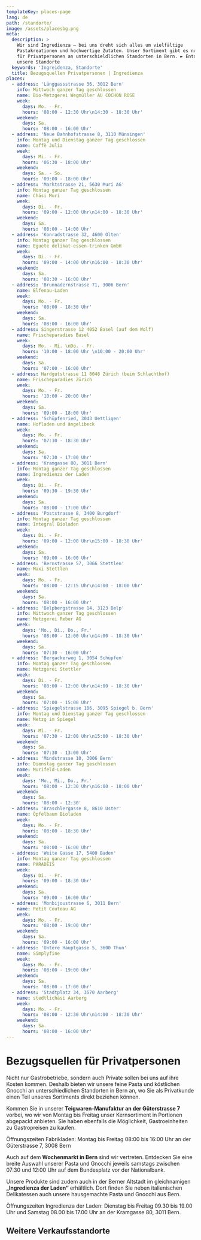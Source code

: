 ```yaml
---
templateKey: places-page
lang: de
path: /standorte/
image: /assets/placesbg.png
meta:
  description: >
    Wir sind Ingredienza – bei uns dreht sich alles um vielfältige
    Pastakreationen und hochwertige Zutaten. Unser Sortiment gibt es nun auch
    für Privatpersonen an unterschieldlichen Standorten in Bern. ► Entdecken Sie
    unsere Standorte
  keywords: 'Ingreidenza, Standorte'
  title: Bezugsquellen Privatpersonen | Ingredienza
places:
  - address: 'Länggassstrasse 36, 3012 Bern'
    info: Mittwoch ganzer Tag geschlossen
    name: Bio-Metzgerei Wegmüller AU COCHON ROSE
    week:
      days: Mo. - Fr.
      hours: '08:00 - 12:30 Uhr\n14:30 - 18:30 Uhr'
    weekend:
      days: Sa.
      hours: '08:00 - 16:00 Uhr'
  - address: 'Neue Bahnhofstrasse 8, 3110 Münsingen'
    info: Montag und Dienstag ganzer Tag geschlossen
    name: Caffè Julia
    week:
      days: Mi. - Fr.
      hours: '06:30 - 18:00 Uhr'
    weekend:
      days: Sa. - So.
      hours: '09:00 - 18:00 Uhr'
  - address: 'Marktstrasse 21, 5630 Muri AG'
    info: Montag ganzer Tag geschlossen
    name: Chäsi Muri
    week:
      days: Di. - Fr.
      hours: '09:00 - 12:00 Uhr\n14:00 - 18:30 Uhr'
    weekend:
      days: Sa.
      hours: '08:00 - 14:00 Uhr'
  - address: 'Konradstrasse 32, 4600 Olten'
    info: Montag ganzer Tag geschlossen
    name: Eguete delikat-essen-trinken GmbH
    week:
      days: Di. - Fr.
      hours: '09:00 - 14:00 Uhr\n16:00 - 18:30 Uhr'
    weekend:
      days: Sa.
      hours: '08:30 - 16:00 Uhr'
  - address: 'Brunnadernstrasse 71, 3006 Bern'
    name: Elfenau-Laden
    week:
      days: Mo. - Fr.
      hours: '08:00 - 18:30 Uhr'
    weekend:
      days: Sa.
      hours: '08:00 - 16:00 Uhr'
  - address: Singerstrasse 12 4052 Basel (auf dem Wolf)
    name: Frischeparadies Basel
    week:
      days: Mo. - Mi. \nDo. - Fr.
      hours: '10:00 - 18:00 Uhr \n10:00 - 20:00 Uhr'
    weekend:
      days: Sa.
      hours: '07:00 - 16:00 Uhr'
  - address: Hardgutstrasse 11 8048 Zürich (beim Schlachthof)
    name: Frischeparadies Zürich
    week:
      days: Mo. - Fr.
      hours: '10:00 - 20:00 Uhr'
    weekend:
      days: Sa.
      hours: '09:00 - 18:00 Uhr'
  - address: 'Schüpfenried, 3043 Uettligen'
    name: Hofladen und ängelibeck
    week:
      days: Mo. - Fr.
      hours: '07:30 - 18:30 Uhr'
    weekend:
      days: Sa.
      hours: '07:30 - 17:00 Uhr'
  - address: 'Kramgasse 80, 3011 Bern'
    info: Montag ganzer Tag geschlossen
    name: Ingredienza der Laden
    week:
      days: Di. - Fr.
      hours: '09:30 - 19:30 Uhr'
    weekend:
      days: Sa.
      hours: '08:00 - 17:00 Uhr'
  - address: 'Poststrasse 8, 3400 Burgdorf'
    info: Montag ganzer Tag geschlossen
    name: Integral Bioladen
    week:
      days: Di. - Fr.
      hours: '09:00 - 12:00 Uhr\n15:00 - 18:30 Uhr'
    weekend:
      days: Sa.
      hours: '09:00 - 16:00 Uhr'
  - address: 'Bernstrasse 57, 3066 Stettlen'
    name: Maxi Stettlen
    week:
      days: Mo. - Fr.
      hours: '08:00 - 12:15 Uhr\n14:00 - 18:00 Uhr'
    weekend:
      days: Sa.
      hours: '08:00 - 16:00 Uhr'
  - address: 'Belpbergstrasse 14, 3123 Belp'
    info: Mittwoch ganzer Tag geschlossen
    name: Metzgerei Reber AG
    week:
      days: 'Mo., Di., Do., Fr.'
      hours: '08:00 - 12:00 Uhr\n14:00 - 18:30 Uhr'
    weekend:
      days: Sa.
      hours: '07:30 - 16:00 Uhr'
  - address: 'Bergackerweg 1, 3054 Schüpfen'
    info: Montag ganzer Tag geschlossen
    name: Metzgerei Stettler
    week:
      days: Di. - Fr.
      hours: '08:00 - 12:00 Uhr\n14:00 - 18:30 Uhr'
    weekend:
      days: Sa.
      hours: '07:00 - 15:00 Uhr'
  - address: 'Spiegelstrasse 106, 3095 Spiegel b. Bern'
    info: Montag und Dienstag ganzer Tag geschlossen
    name: Metzg im Spiegel
    week:
      days: Mi. - Fr.
      hours: '07:30 - 12:00 Uhr\n15:00 - 18:30 Uhr'
    weekend:
      days: Sa.
      hours: '07:30 - 13:00 Uhr'
  - address: 'Mindstrasse 10, 3006 Bern'
    info: Dienstag ganzer Tag geschlossen
    name: Murifeld-Laden
    week:
      days: 'Mo., Mi., Do., Fr.'
      hours: '08:00 - 12:30 Uhr\n16:00 - 18:00 Uhr'
    weekend:
      days: Sa.
      hours: '08:00 - 12:30'
  - address: 'Braschlergasse 8, 8610 Uster'
    name: Öpfelbaum Bioladen
    week:
      days: Mo. - Fr.
      hours: '08:00 - 18:30 Uhr'
    weekend:
      days: Sa.
      hours: '08:00 - 16:00 Uhr'
  - address: 'Weite Gasse 17, 5400 Baden'
    info: Montag ganzer Tag geschlossen
    name: PARADEIS
    week:
      days: Di. - Fr.
      hours: '09:00 - 18:30 Uhr'
    weekend:
      days: Sa.
      hours: '09:00 - 16:00 Uhr'
  - address: 'Monbijoustrasse 6, 3011 Bern'
    name: Petit Couteau AG
    week:
      days: Mo. - Fr.
      hours: '08:00 - 19:00 Uhr'
    weekend:
      days: Sa.
      hours: '09:00 - 16:00 Uhr'
  - address: 'Untere Hauptgasse 5, 3600 Thun'
    name: Simplyfine
    week:
      days: Mo. - Fr.
      hours: '08:00 - 19:00 Uhr'
    weekend:
      days: Sa.
      hours: '08:00 - 17:00 Uhr'
  - address: 'Stadtplatz 34, 3570 Aarberg'
    name: stedtlichäsi Aarberg
    week:
      days: Mo. - Fr.
      hours: '08:00 - 12:30 Uhr\n14:00 - 18:30 Uhr'
    weekend:
      days: Sa.
      hours: '08:00 - 16:00 Uhr'
---
```

# Bezugs&shy;quellen für Privat&shy;personen

Nicht nur Gastrobetriebe, sondern auch Private sollen bei uns auf ihre Kosten
kommen. Deshalb bieten wir unsere feine Pasta und köstlichen Gnocchi an
unterschiedlichen Standorten in Bern an, wo Sie als Privatkunde einen Teil
unseres Sortiments direkt beziehen können.

Kommen Sie in unserer **Teigwaren-Manufaktur an der Güterstrasse 7** vorbei, wo wir
von Montag bis Freitag unser Kernsortiment in Portionen abgepackt anbieten. Sie
haben ebenfalls die Möglichkeit, Gastroeinheiten zu Gastropreisen zu kaufen.

Öffnungszeiten Fabrikladen: Montag bis Freitag 08:00 bis 16:00 Uhr
an der Güterstrasse 7, 3008 Bern

Auch auf dem **Wochenmarkt in Bern** sind wir vertreten. Entdecken Sie eine breite
Auswahl unserer Pasta und Gnocchi jeweils samstags zwischen 07:30 und 12:00 Uhr
auf dem Bundesplatz vor der Nationalbank.

Unsere Produkte sind zudem auch in der Berner Altstadt im gleichnamigen
**„Ingredienza der Laden“** erhältlich. Dort finden Sie neben italienischen
Delikatessen auch unsere hausgemachte Pasta und Gnocchi aus Bern.

Öffnungszeiten Ingredienza der Laden: Dienstag bis Freitag 09.30 bis 19.00 Uhr
und Samstag 08.00 bis 17.00 Uhr an der Kramgasse 80, 3011 Bern.

## Weitere Verkaufs&shy;standorte

